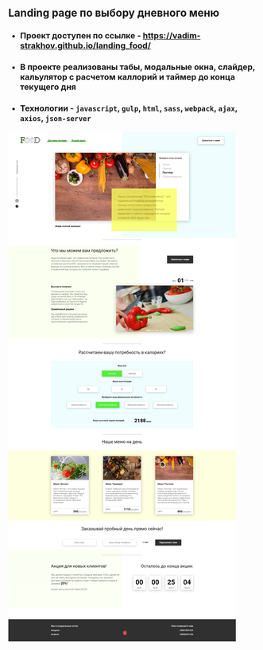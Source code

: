 ## Landing page по выбору дневного меню 

 - ### Проект доступен по ссылке - https://vadim-strakhov.github.io/landing_food/
 - ### В проекте реализованы табы, модальные окна, слайдер, кальулятор с расчетом каллорий и таймер до конца текущего дня
 - ### Технологии - `javascript`, `gulp`, `html`, `sass`, `webpack`, `ajax`, `axios`, `json-server`

![](food.png)
